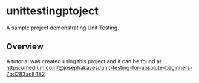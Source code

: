 # unittestingptoject
A sample project demonstrating Unit Testing.

## Overview
A tutorial was created using this project and it can be found at https://medium.com/@josephakayesi/unit-testing-for-absolute-beginners-7bd283ac8482